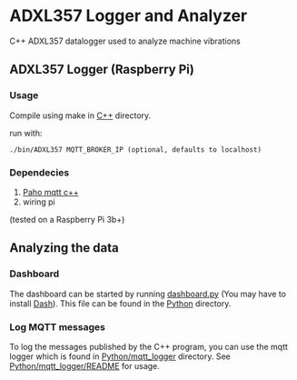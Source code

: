 
# ADXL357 Logger and Analyzer
C++ ADXL357 datalogger used to analyze machine vibrations

## ADXL357 Logger (Raspberry Pi)

### Usage

Compile using make in [C++](C++) directory.

run with:

    ./bin/ADXL357 MQTT_BROKER_IP (optional, defaults to localhost)

### Dependecies

1. [Paho mqtt c++](https://github.com/eclipse/paho.mqtt.cpp)
2. wiring pi

(tested on a Raspberry Pi 3b+)

## Analyzing the data

### Dashboard

The dashboard can be started by running [dashboard.py](Python/dashboard/dashboard.py) (You may have to install [Dash](https://plot.ly/dash/)). This file can be found in the [Python](Python) directory.

### Log MQTT messages

To log the messages published by the C++ program, you can use the mqtt logger which is found in [Python/mqtt_logger](Python/mqtt_logger) directory. See [Python/mqtt_logger/README](Python/mqtt_logger/README.md) for usage.
